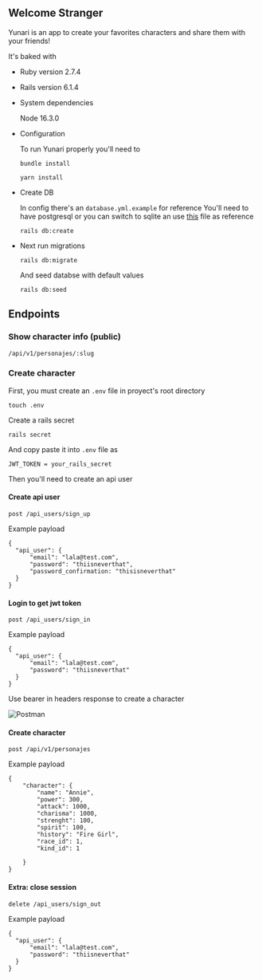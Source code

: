 
## Welcome Stranger
Yunari is an app to create your favorites characters and share them with your friends!

It's baked with
* Ruby version
  2.7.4

* Rails version
  6.1.4

* System dependencies
  
  Node 16.3.0

* Configuration

  To run Yunari properly you'll need to 

  `bundle install`
 
  `yarn install`


* Create DB

  In config there's an `database.yml.example` for reference
  You'll need to have postgresql or you can switch to sqlite an use [this](https://gist.github.com/danopia/940155) file as reference

  `rails db:create`

* Next run migrations

  `rails db:migrate`

  And seed databse with default values
 
  `rails db:seed`

## Endpoints

### Show character info (public)

`/api/v1/personajes/:slug`

### Create character

First, you must create an `.env` file in proyect's root directory 

`touch .env`

Create a rails secret

`rails secret`

And copy paste it into `.env` file as

`JWT_TOKEN = your_rails_secret`

Then you'll need to create an api user

#### Create api user

`post /api_users/sign_up`

Example payload

    {
      "api_user": {
          "email": "lala@test.com",
          "password": "thiisneverthat",
          "password_confirmation: "thisisneverthat"
      }
    }

#### Login to get jwt token

`post /api_users/sign_in`

Example payload

    {
      "api_user": {
          "email": "lala@test.com",
          "password": "thiisneverthat"
      }
    }

Use bearer in headers response to create a character

![Postman](https://64.media.tumblr.com/abe5b7bc1f6b368a63cb7400f98ead71/606afcc712cb52df-2b/s1280x1920/de7370933cb05c28e5a7312982ab2b152d29d4c4.png)

#### Create character

`post /api/v1/personajes`

Example payload

    {
        "character": {
            "name": "Annie",
            "power": 300,
            "attack": 1000,
            "charisma": 1000,
            "strenght": 100,
            "spirit": 100,
            "history": "Fire Girl",
            "race_id": 1,
            "kind_id": 1

        }
    }


#### Extra: close session

`delete /api_users/sign_out`

Example payload

    {
      "api_user": {
          "email": "lala@test.com",
          "password": "thiisneverthat"
      }
    }




